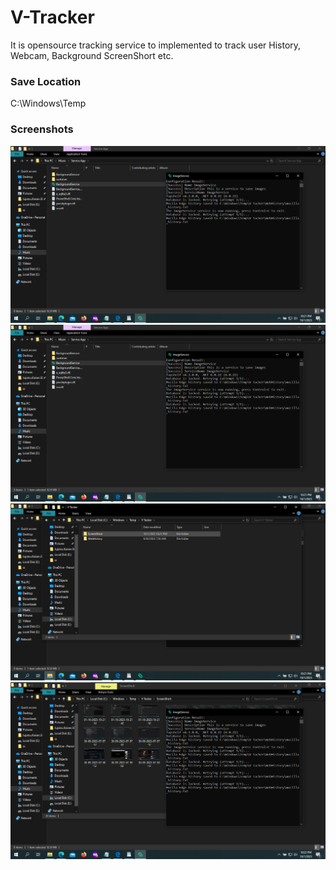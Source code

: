 # V-Tracker
It is opensource tracking service to implemented to track user History, Webcam, Background ScreenShort etc.

### Save Location
C:\Windows\Temp  

### Screenshots
![App Screenshot](https://github.com/Volvein/V-Tracker/blob/main/Readme/01-10-2023-10-21-32.png)
![App Screenshot](https://github.com/Volvein/V-Tracker/blob/main/Readme/01-10-2023-10-21-42.png)
![App Screenshot](https://github.com/Volvein/V-Tracker/blob/main/Readme/01-10-2023-10-21-52.png)
![App Screenshot](https://github.com/Volvein/V-Tracker/blob/main/Readme/01-10-2023-10-22-02.png)


